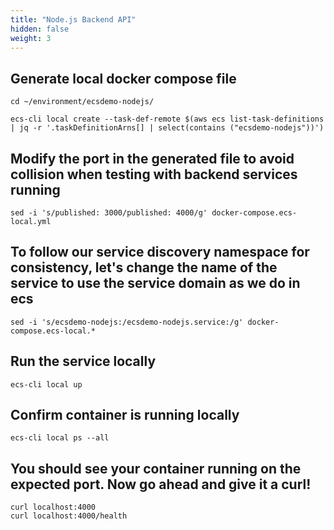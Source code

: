 ```yaml
---
title: "Node.js Backend API"
hidden: false
weight: 3
---
```


## Generate local docker compose file

```
cd ~/environment/ecsdemo-nodejs/
```
```
ecs-cli local create --task-def-remote $(aws ecs list-task-definitions | jq -r '.taskDefinitionArns[] | select(contains ("ecsdemo-nodejs"))')
```

## Modify the port in the generated file to avoid collision when testing with backend services running

```
sed -i 's/published: 3000/published: 4000/g' docker-compose.ecs-local.yml
```

## To follow our service discovery namespace for consistency, let's change the name of the service to use the service domain as we do in ecs

```
sed -i 's/ecsdemo-nodejs:/ecsdemo-nodejs.service:/g' docker-compose.ecs-local.*
```

## Run the service locally

```
ecs-cli local up
```

## Confirm container is running locally

```
ecs-cli local ps --all
```

## You should see your container running on the expected port. Now go ahead and give it a curl!

```
curl localhost:4000
curl localhost:4000/health
```

